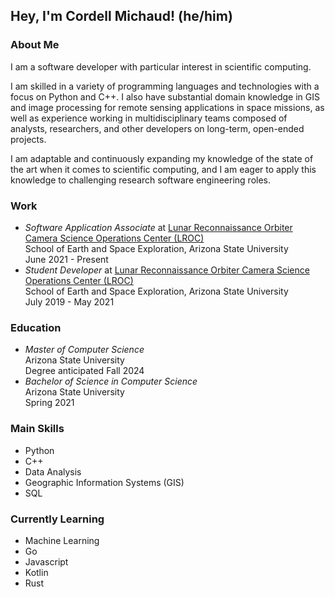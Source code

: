 <h2>Hey, I'm Cordell Michaud! (he/him)</h2>

<!--
<img align="right" width="460" height="460" src="res/michaudcordell_avatar.png">
-->


<h3>About Me</h3>
<p>
    I am a software developer with particular interest in scientific computing.
</p>

<p>
    I am skilled in a variety of programming languages and technologies with a focus on Python and C++. I also have substantial domain knowledge in GIS and image processing for remote sensing applications in space missions, as well as experience working in multidisciplinary teams composed of analysts, researchers, and other developers on long-term, open-ended projects.
</p>

<p>
    I am adaptable and continuously expanding my knowledge of the state of the art when it comes to scientific computing, and I am eager to apply this knowledge to challenging research software engineering roles.
</p>

<h3>Work</h3>

<ul>
    <li>
        <em>Software Application Associate</em> at <a href="https://www.lroc.asu.edu/">Lunar Reconnaissance Orbiter Camera Science Operations Center (LROC)</a><br>
        School of Earth and Space Exploration, Arizona State University<br>
        June 2021 - Present
    </li>
    <li>
        <em>Student Developer</em> at <a href="https://www.lroc.asu.edu/">Lunar Reconnaissance Orbiter Camera Science Operations Center (LROC)</a><br>
        School of Earth and Space Exploration, Arizona State University<br>
        July 2019 - May 2021
    </li>
</ul>

<h3>Education</h3>
<ul>
    <li>
        <em>Master of Computer Science</em><br>
        Arizona State University<br>
        Degree anticipated Fall 2024
    </li>
    <li>
        <em>Bachelor of Science in Computer Science</em><br>
        Arizona State University<br>
        Spring 2021
    </li>
</ul>

<h3>Main Skills</h3>

<ul>
    <li>Python</li>
    <li>C++</li></li>
    <li>Data Analysis</li>
    <li>Geographic Information Systems (GIS)</li>
    <li>SQL</li>
</ul>

<h3>Currently Learning</h3>

<ul>
    <li>Machine Learning</li>
    <li>Go</li>
    <li>Javascript</li>
    <li>Kotlin</li>
    <li>Rust</li>
</ul>
